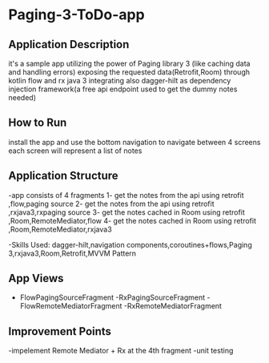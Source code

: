 # Paging-3-ToDo-app

## Application Description

it's a sample app utilizing the power of Paging library 3 (like caching data and handling errors) exposing the requested data(Retrofit,Room) through kotlin flow and rx java 3 integrating also
dagger-hilt as dependency injection framework(a free api endpoint used to get the dummy notes needed)


## How to Run
install the app and use the bottom navigation to navigate between 4 screens each screen will represent a list of notes



## Application Structure

-app consists of 4 fragments 1- get the notes from the api using retrofit ,flow,paging source
                            2- get the notes  from the api using retrofit ,rxjava3,rxpaging source
                            3- get the notes cached in Room using retrofit ,Room,RemoteMediator,flow
                            4- get the notes cached in Room using retrofit ,Room,RemoteMediator,rxjava3
                            
  -Skills Used: dagger-hilt,navigation components,coroutines+flows,Paging 3,rxjava3,Room,Retrofit,MVVM Pattern


## App Views
 - FlowPagingSourceFragment
 -RxPagingSourceFragment
 -FlowRemoteMediatorFragment
 -RxRemoteMediatorFragment


## Improvement Points
-impelement Remote Mediator + Rx at the 4th fragment
-unit testing

